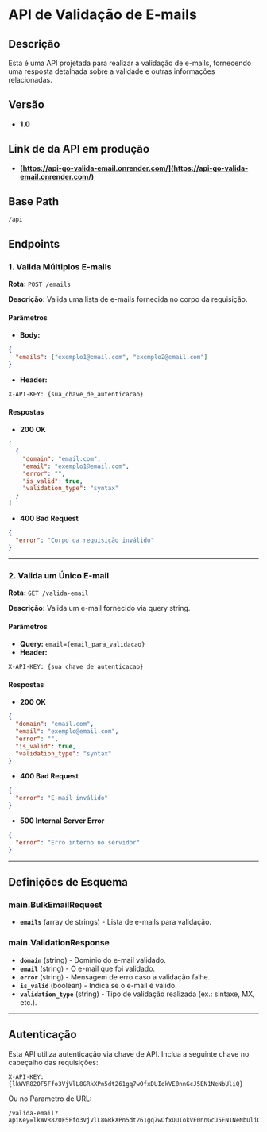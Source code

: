 # API de Validação de E-mails

## Descrição
Esta é uma API projetada para realizar a validação de e-mails, fornecendo uma resposta detalhada sobre a validade e outras informações relacionadas.

## Versão
- **1.0**

## Link de da API em produção

- **[https://api-go-valida-email.onrender.com/](https://api-go-valida-email.onrender.com/)**

## Base Path
```
/api
```

## Endpoints

### 1. Valida Múltiplos E-mails
**Rota:** `POST /emails`

**Descrição:** Valida uma lista de e-mails fornecida no corpo da requisição.

#### Parâmetros
- **Body:**
```json
{
  "emails": ["exemplo1@email.com", "exemplo2@email.com"]
}
```
- **Header:**
```
X-API-KEY: {sua_chave_de_autenticacao}
```

#### Respostas
- **200 OK**
```json
[
  {
    "domain": "email.com",
    "email": "exemplo1@email.com",
    "error": "",
    "is_valid": true,
    "validation_type": "syntax"
  }
]
```
- **400 Bad Request**
```json
{
  "error": "Corpo da requisição inválido"
}
```

---

### 2. Valida um Único E-mail
**Rota:** `GET /valida-email`

**Descrição:** Valida um e-mail fornecido via query string.

#### Parâmetros
- **Query:** `email={email_para_validacao}`
- **Header:**
```
X-API-KEY: {sua_chave_de_autenticacao}
```

#### Respostas
- **200 OK**
```json
{
  "domain": "email.com",
  "email": "exemplo@email.com",
  "error": "",
  "is_valid": true,
  "validation_type": "syntax"
}
```
- **400 Bad Request**
```json
{
  "error": "E-mail inválido"
}
```
- **500 Internal Server Error**
```json
{
  "error": "Erro interno no servidor"
}
```

---

## Definições de Esquema

### **main.BulkEmailRequest**
- **`emails`** (array de strings) - Lista de e-mails para validação.

### **main.ValidationResponse**
- **`domain`** (string) - Domínio do e-mail validado.
- **`email`** (string) - O e-mail que foi validado.
- **`error`** (string) - Mensagem de erro caso a validação falhe.
- **`is_valid`** (boolean) - Indica se o e-mail é válido.
- **`validation_type`** (string) - Tipo de validação realizada (ex.: sintaxe, MX, etc.).

---

## Autenticação
Esta API utiliza autenticação via chave de API. Inclua a seguinte chave no cabeçalho das requisições:
```
X-API-KEY: {lkWVR82OF5Ffo3VjVlL8GRkXPn5dt261gq7wOfxDUIokVE0nnGcJ5EN1NeNbUliQ}
```
Ou no Parametro de URL:
```
/valida-email?apiKey=lkWVR82OF5Ffo3VjVlL8GRkXPn5dt261gq7wOfxDUIokVE0nnGcJ5EN1NeNbUliQ
```

